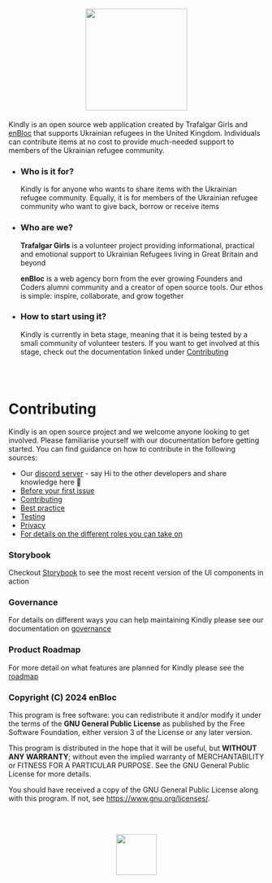 <h1 align=center><img src=https://github.com/enBloc-org/kindly/assets/114364165/ec1855ea-13b7-4d61-800d-ff1f0c90ff70 height=200/></h1>

Kindly is an open source web application created by Trafalgar Girls and <a href="https://github.com/enBloc-org">enBloc</a> that supports Ukrainian refugees in the United Kingdom. Individuals can contribute items at no cost to provide much-needed support to members of the Ukrainian refugee community.


- ### Who is it for?

   Kindly is for anyone who wants to share items with the Ukrainian refugee community. Equally, it is for members of the Ukrainian refugee community who want to give back, borrow or receive items

- ### Who are we?

   **Trafalgar Girls** is a volunteer project providing informational, practical and emotional support to Ukrainian Refugees living in Great Britain and beyond
   
   **enBloc** is a web agency born from the ever growing Founders and Coders alumni community and a creator of open source tools. Our ethos is simple: inspire, collaborate, and grow together


- ### How to start using it?

   Kindly is currently in beta stage, meaning that it is being tested by a small community of volunteer testers. If you want to get involved at this stage, check out the documentation linked under [Contributing](#Contributing)

<br>
<br>

# Contributing

Kindly is an open source project and we welcome anyone looking to get involved. Please familiarise yourself with our documentation before getting started. You can find guidance on how to contribute in the following sources:

- Our [discord server](https://discord.gg/Mrh5NYw52S) - say Hi to the other developers and share knowledge here 👋
- [Before your first issue](https://github.com/enBloc-org/kindly/blob/dev/.github/BEFORE_YOUR_FIRST_ISSUE.md)
- [Contributing](https://github.com/enBloc-org/kindly/blob/dev/.github/CONTRIBUTING.md)
- [Best practice](https://github.com/enBloc-org/kindly/blob/dev/.github/BEST_PRACTICE.md)
- [Testing](https://github.com/enBloc-org/kindly/blob/dev/.github/TESTING.md)
- [Privacy](https://github.com/enBloc-org/kindly/blob/dev/PRIVACY.md)
- [For details on the different roles you can take on](https://github.com/enBloc-org/kindly/blob/dev/.github/GOVERNANCE.md)

### Storybook
Checkout [Storybook](https://enbloc-org.github.io/kindly/storybook) to see the most recent version of the UI components in action

### Governance
For details on different ways you can help maintaining Kindly please see our documentation on [governance](./.github/GOVERNANCE.md)

### Product Roadmap
For more detail on what features are planned for Kindly please see the [roadmap](./.github/PRODUCT_ROADMAP.md)


### Copyright (C) 2024  enBloc
This program is free software: you can redistribute it and/or modify
it under the terms of the **GNU General Public License** as published by
the Free Software Foundation, either version 3 of the License or any later version.

This program is distributed in the hope that it will be useful,
but **WITHOUT ANY WARRANTY**; without even the implied warranty of
MERCHANTABILITY or FITNESS FOR A PARTICULAR PURPOSE.  See the
GNU General Public License for more details.

You should have received a copy of the GNU General Public License
along with this program.  If not, see https://www.gnu.org/licenses/.

<br>
<br>


<p align=center><img src="https://github.com/enBloc-org/kindly/assets/114364165/358e8744-8683-4a44-b583-da3c412e7fdc" height=80/></p>